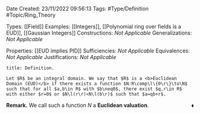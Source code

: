 <div class="topSpace"></div>

Date Created: 23/11/2022 09:56:13
Tags: #Type/Definition #Topic/Ring_Theory

Types: [[Field]]
Examples: [[Integers]], [[Polynomial ring over fields is a EUD]], [[Gaussian Integers]]
Constructions: <i>Not Applicable</i>
Generalizations: <i>Not Applicable</i>

Properties: [[EUD implies PID]]
Sufficiencies: <i>Not Applicable</i>
Equivalences: <i>Not Applicable</i>
Justifications: <i>Not Applicable</i>

``` ad-Definition
title: Definition.

Let $R$ be an integral domain. We say that $R$ is a <b>Euclidean Domain (EUD)</b> if there exists a function $N:R\comp\l\{0\r\}\to\N$ such that for all $a,b\in R$ with $b\neq0$, there exist $q,r\in R$ with either $r=0$ or $N\l(r\r)<N\l(b\r)$ such that $a=qb+r$.

```

<b>Remark.</b> We call such a function $N$ a <b>Euclidean valuation</b>.<span style="float:right;">$\blacklozenge$</span>
